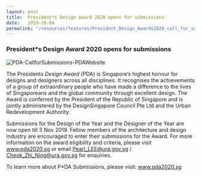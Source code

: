 ```yaml
---
layout: post
title:  President*s Design Award 2020 opens for submissions
date:   2019-10-04
permalink: "/resources/features/President_Design_Awards2020_call_for_submissions"
---
```

### **President*s Design Award 2020 opens for submissions**

![PDA-CallforSubmissions-PDAWebsite](/images/President_Design_Award.jpg)

The President*s Design Award (P*DA) is Singapore’s highest honour for designs and designers across all disciplines.  It recognises the achievements of a group of extraordinary people who have made a difference to the lives of Singaporeans and the global community through excellent design.  The Award is conferred by the President of the Republic of Singapore and is jointly administered by the DesignSingapore Council Pte Ltd and the Urban Redevelopment Authority. 

Submissions for the Design of the Year and the Designer of the Year are now open till 3 Nov 2019.  Fellow members of the architecture and design industry are encouraged to enter their submissions for the Award.  For more information on the award eligibility and criteria, please visit www.pda2020.sg or email Pearl_LEE@ura.gov.sg / Cheok_Zhi_Ning@ura.gov.sg for enquiries.

To learn more about P*DA Submissions, please visit: www.pda2020.sg
